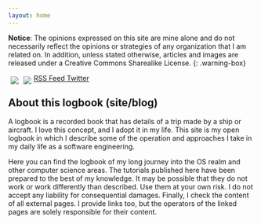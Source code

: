 ```yaml
---
layout: home
---
```


__Notice__: The opinions expressed on this site are mine alone and do not necessarily
reflect the opinions or strategies of any organization that I am related on.
In addition, unless stated otherwise, articles and images are released under a
Creative Commons Sharealike License.
{: .warning-box}

<a href="{{ site.url }}/feed.xml">
  <img src="{{ site.baseurl }}/images/icons/feed_a2c.png" style="float:left;padding:5px">
    RSS Feed
</a>

<a href="https://twitter.com/siqueirajordao">
  <img src="{{ site.baseurl }}/images/icons/twitter.png" style="float:left;padding:5px">
    Twitter
</a>

## About this logbook (site/blog)

A logbook is a recorded book that has details of a trip made by a ship or
aircraft. I love this concept, and I adopt it in my life. This site is my open
logbook in which I describe some of the operation and approaches I take in my
daily life as a software engineering.

Here you can find the logbook of my long journey into the OS realm and other
computer science areas. The tutorials published here have been prepared to the
best of my knowledge. It may be possible that they do not work or work
differently than described. Use them at your own risk. I do not accept any
liability for consequential damages. Finally, I check the content of all
external pages. I provide links too, but the operators of the linked pages are
solely responsible for their content.
